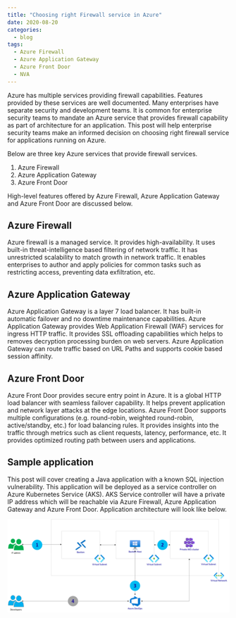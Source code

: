 ```yaml
---
title: "Choosing right Firewall service in Azure"
date: 2020-08-20
categories:
  - blog
tags:
  - Azure Firewall
  - Azure Application Gateway
  - Azure Front Door
  - NVA
---
```


Azure has multiple services providing firewall capabilities. Features provided by these services are well documented. Many enterprises have separate security and development teams. It is common for enterprise security teams to mandate an Azure service that provides firewall capability as part of architecture for an application. This post will help enterprise security teams make an informed decision on choosing right firewall service for applications running on Azure.

Below are three key Azure services that provide firewall services.

1. Azure Firewall
1. Azure Application Gateway
1. Azure Front Door

High-level features offered by Azure Firewall, Azure Application Gateway and Azure Front Door are discussed below.

## Azure Firewall

Azure firewall is a managed service. It provides high-availability. It uses built-in threat-intelligence based filtering of network traffic. It has unrestricted scalability to match growth in network traffic. It enables enterprises to author and apply policies for common tasks such as restricting access, preventing data exfiltration, etc.

## Azure Application Gateway

Azure Application Gateway is a layer 7 load balancer. It has built-in automatic failover and no downtime maintenance capabilities. Azure Application Gateway provides Web Application Firewall (WAF) services for ingress HTTP traffic. It provides SSL offloading capabilities which helps to removes decryption processing burden on web servers. Azure Application Gateway can route traffic based on URL Paths and supports cookie based session affinity.

## Azure Front Door

Azure Front Door provides secure entry point in Azure. It is a global HTTP load balancer with seamless failover capability. It helps prevent application and network layer attacks at the edge locations. Azure Front Door supports multiple configurations (e.g. round-robin, weighted round-robin, active/standby, etc.) for load balancing rules. It provides insights into the traffic through metrics such as client requests, latency, performance, etc. It provides optimized routing path between users and applications.

## Sample application

This post will cover creating a Java application with a known SQL injection vulnerability. This application will be deployed as a service controller on Azure Kubernetes Service (AKS). AKS Service controller will have a private IP address which will be reachable via Azure Firewall, Azure Application Gateway and Azure Front Door. Application architecture will look like below.

![design](/assets/aks/privateaksdevops.png)
